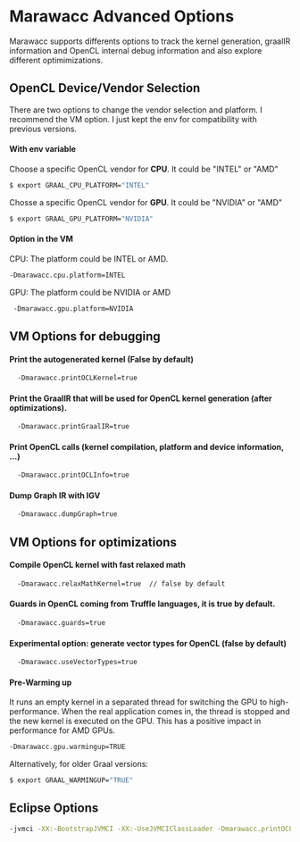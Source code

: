 # Marawacc Advanced Options #

Marawacc supports differents options to track the kernel generation, 
graalIR information and OpenCL internal debug information and also explore 
different optimimizations.  


## OpenCL Device/Vendor Selection 

There are two options to change the vendor selection and platform. I recommend the VM option. I just kept the env for compatibility with previous versions. 

#### With env variable

Choose a specific OpenCL vendor for **CPU**. It could be "INTEL" or "AMD"

```bash
$ export GRAAL_CPU_PLATFORM="INTEL"
```

Chosse a specific OpenCL vendor for **GPU**. It could be "NVIDIA" or "AMD"

```bash
$ export GRAAL_GPU_PLATFORM="NVIDIA"
```

#### Option in the VM 


CPU: The platform could be INTEL or AMD.

```bash
-Dmarawacc.cpu.platform=INTEL 
```

GPU: The platform could be NVIDIA or AMD

```bash
 -Dmarawacc.gpu.platform=NVIDIA 
```




## VM Options for debugging 

#### Print the autogenerated kernel (False by default) 

```bash
  -Dmarawacc.printOCLKernel=true
```

#### Print the GraalIR that will be used for OpenCL kernel generation (after optimizations).

```bash
  -Dmarawacc.printGraalIR=true
```

#### Print OpenCL calls (kernel compilation, platform and device information, ...)

```bash
  -Dmarawacc.printOCLInfo=true
```

#### Dump Graph IR with IGV 

```bash
  -Dmarawacc.dumpGraph=true

```


## VM Options for optimizations 

#### Compile OpenCL kernel with fast relaxed math


```bash
  -Dmarawacc.relaxMathKernel=true  // false by default

```
#### Guards in OpenCL coming from Truffle languages, it is true by default.

```bash
  -Dmarawacc.guards=true

```

#### Experimental option: generate vector types for OpenCL (false by default)

```bash
  -Dmarawacc.useVectorTypes=true

```


#### Pre-Warming up  

It runs an empty kernel in a separated thread for switching the GPU to high-performance. 
When the real application comes in, the thread is stopped and the new kernel is executed on the GPU.
This has a positive impact in performance for AMD GPUs.



```bash
-Dmarawacc.gpu.warmingup=TRUE
```

Alternatively, for older Graal versions:

```bash
$ export GRAAL_WARMINGUP="TRUE"
```

## Eclipse Options  

```bash
-jvmci -XX:-BootstrapJVMCI -XX:-UseJVMCIClassLoader -Dmarawacc.printOCLKernel=true -Dmarawacc.printOCLInfo=true
```


